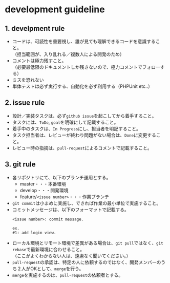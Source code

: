 # development guideline

## 1. develpment rule
* コードは、可読性を重要視し、誰が見ても理解できるコードを意識すること。  
（担当範囲が、入り乱れる／複数人による開発のため）
* コメントは極力残すこと。  
（必要最低限のドキュメントしか残さないので、極力コメントでフォローする）
* ミスを恐れない
* 単体テストは必ず実行する、自動化を必ず利用する（PHPUnit etc‥）

## 2. issue rule
* 設計／実装タスクは、必ず`github issue`を起こしてから着手すること。
* タスクには、`ToDo`, `goal`を明確にして記載すること。
* 着手中のタスクは、`In Progress`にし、担当者を明記すること。
* タスク担当者は、レビューが終わり問題がない場合は、`Done`に変更すること。
* レビュー時の指摘は、`pull-request`によるコメントで記載すること。

## 3. git rule
* 各リポジトリにて、以下のブランチ運用とする。
  * master・・・本番環境
  * develop・・・開発環境
  * feature/`<issue number>`・・・作業ブランチ
* `git commit`は小まめに実施し、できれば作業の最小単位で実施すること。
* コミットメッセージは、以下のフォーマットで記載する。  
   ```
   <issue number>: commit message.
   
   ex.
   #1: add login view.
   ```
* ローカル環境とリモート環境で差異がある場合は、`git pull`ではなく、`git rebase`で最新環境に合わせること。  
（ここがよくわからない人は、遠慮なく聞いてください。）
* `pull-request`の承認は、特定の人に依頼するのではなく、開発メンバーのうち２人がOKとして、`merge`を行う。
* `merge`を実施するのは、`pull-request`の依頼者とする。


